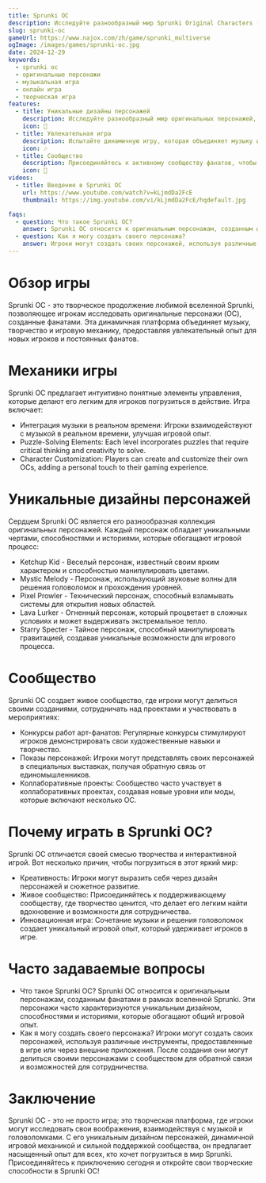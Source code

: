 ```yaml
---
title: Sprunki OC
description: Исследуйте разнообразный мир Sprunki Original Characters (OC), где творчество встречается с игровой механикой в уникальном музыкальном приключении.
slug: sprunki-oc
gameUrl: https://www.najox.com/zh/game/sprunki_multiverse
ogImage: /images/games/sprunki-oc.jpg
date: 2024-12-29
keywords:
  - sprunki oc
  - оригинальные персонажи
  - музыкальная игра
  - онлайн игра
  - творческая игра
features:
  - title: Уникальные дизайны персонажей
    description: Исследуйте разнообразный мир оригинальных персонажей, каждый с уникальной историей и способностями.
    icon: 🌟
  - title: Увлекательная игра
    description: Испытайте динамичную игру, которая объединяет музыку и решение головоломок.
    icon: 🎶
  - title: Сообщество
    description: Присоединяйтесь к активному сообществу фанатов, чтобы делиться своими созданиями и участвовать в мероприятиях.
    icon: 🤝
videos:
  - title: Введение в Sprunki OC
    url: https://www.youtube.com/watch?v=kLjmdDa2FcE
    thumbnail: https://img.youtube.com/vi/kLjmdDa2FcE/hqdefault.jpg

faqs:
  - question: Что такое Sprunki OC?
    answer: Sprunki OC относится к оригинальным персонажам, созданным фанатами в рамках вселенной Sprunki, часто характеризующимся уникальными дизайном и историями.
  - question: Как я могу создать своего персонажа?
    answer: Игроки могут создать своих персонажей, используя различные инструменты и делиться ими в сообществе для обратной связи и сотрудничества.
---
```


# Обзор игры

Sprunki OC - это творческое продолжение любимой вселенной Sprunki, позволяющее игрокам исследовать оригинальные персонажи (OC), созданные фанатами. Эта динамичная платформа объединяет музыку, творчество и игровую механику, предоставляя увлекательный опыт для новых игроков и постоянных фанатов.

# Механики игры

Sprunki OC предлагает интуитивно понятные элементы управления, которые делают его легким для игроков погрузиться в действие. Игра включает:

- Интеграция музыки в реальном времени: Игроки взаимодействуют с музыкой в реальном времени, улучшая игровой опыт.
- Puzzle-Solving Elements: Each level incorporates puzzles that require critical thinking and creativity to solve.
- Character Customization: Players can create and customize their own OCs, adding a personal touch to their gaming experience.

# Уникальные дизайны персонажей

Сердцем Sprunki OC является его разнообразная коллекция оригинальных персонажей. Каждый персонаж обладает уникальными чертами, способностями и историями, которые обогащают игровой процесс:

- Ketchup Kid - Веселый персонаж, известный своим ярким характером и способностью манипулировать цветами.
- Mystic Melody - Персонаж, использующий звуковые волны для решения головоломок и прохождения уровней.
- Pixel Prowler - Технический персонаж, способный взламывать системы для открытия новых областей.
- Lava Lurker - Огненный персонаж, который процветает в сложных условиях и может выдерживать экстремальное тепло.
- Starry Specter - Тайное персонаж, способный манипулировать гравитацией, создавая уникальные возможности для игрового процесса.

# Сообщество

Sprunki OC создает живое сообщество, где игроки могут делиться своими созданиями, сотрудничать над проектами и участвовать в мероприятиях:

- Конкурсы работ арт-фанатов: Регулярные конкурсы стимулируют игроков демонстрировать свои художественные навыки и творчество.
- Показы персонажей: Игроки могут представлять своих персонажей в специальных выставках, получая обратную связь от единомышленников.
- Коллаборативные проекты: Сообщество часто участвует в коллаборативных проектах, создавая новые уровни или моды, которые включают несколько OC.

# Почему играть в Sprunki OC?

Sprunki OC отличается своей смесью творчества и интерактивной игрой. Вот несколько причин, чтобы погрузиться в этот яркий мир:

- Креативность: Игроки могут выразить себя через дизайн персонажей и сюжетное развитие.
- Живое сообщество: Присоединяйтесь к поддерживающему сообществу, где творчество ценится, что делает его легким найти вдохновение и возможности для сотрудничества.
- Инновационная игра: Сочетание музыки и решения головоломок создает уникальный игровой опыт, который удерживает игроков в игре.

# Часто задаваемые вопросы

- Что такое Sprunki OC?
  Sprunki OC относится к оригинальным персонажам, созданным фанатами в рамках вселенной Sprunki. Эти персонажи часто характеризуются уникальным дизайном, способностями и историями, которые обогащают общий игровой опыт.
- Как я могу создать своего персонажа?
  Игроки могут создать своих персонажей, используя различные инструменты, предоставленные в игре или через внешние приложения. После создания они могут делиться своими персонажами с сообществом для обратной связи и возможностей для сотрудничества.

# Заключение

Sprunki OC - это не просто игра; это творческая платформа, где игроки могут исследовать свои воображения, взаимодействуя с музыкой и головоломками. С его уникальным дизайном персонажей, динамичной игровой механикой и сильной поддержкой сообщества, он предлагает насыщенный опыт для всех, кто хочет погрузиться в мир Sprunki.
Присоединяйтесь к приключению сегодня и откройте свои творческие способности в Sprunki OC!
